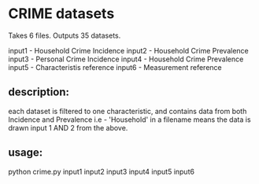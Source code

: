 # CRIME datasets

Takes 6 files. Outputs 35 datasets.

input1 - Household Crime Incidence
input2 - Household Crime Prevalence 
input3 - Personal Crime Incidence
input4 - Household Crime Prevalence
input5 - Characteristis reference
input6 - Measurement reference

## description:
each dataset is filtered to one characteristic, and contains data from both Incidence and Prevalence
i.e - 'Household' in a filename means the data is drawn input 1 AND 2 from the above.

## usage: 
python crime.py input1 input2 input3 input4 input5 input6
